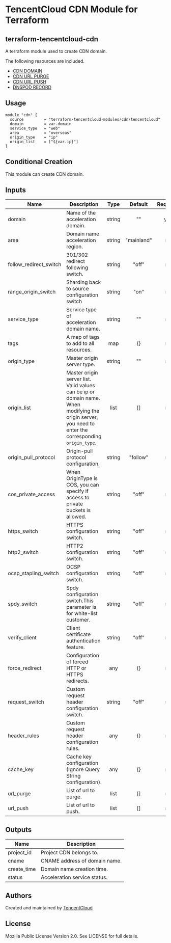 
# TencentCloud CDN  Module for Terraform

## terraform-tencentcloud-cdn

A terraform module used to create CDN domain.

The following resources are included.

* [CDN DOMAIN](https://registry.terraform.io/providers/tencentcloudstack/tencentcloud/latest/docs/resources/cdn_domain)
* [CDN URL PURGE](https://registry.terraform.io/providers/tencentcloudstack/tencentcloud/latest/docs/resources/cdn_url_purge)
* [CDN URL PUSH](https://registry.terraform.io/providers/tencentcloudstack/tencentcloud/latest/docs/resources/cdn_url_push)
* [DNSPOD RECORD](https://registry.terraform.io/providers/tencentcloudstack/tencentcloud/latest/docs/resources/dnspod_record)

## Usage
```hcl
module "cdn" {
  source         = "terraform-tencentcloud-modules/cdn/tencentcloud"
  domain         = var.domain
  service_type   = "web"
  area           = "overseas"
  origin_type    = "ip"
  origin_list    = ["${var.ip}"]
}
```

## Conditional Creation

This module can create CDN domain.

## Inputs

| Name | Description | Type | Default | Required |
|------|-------------|:----:|:-----:|:-----:|
| domain | Name of the acceleration domain. | string | "" | yes 
| area | Domain name acceleration region. | string | "mainland" | no
| follow_redirect_switch | 301/302 redirect following switch. | string | "off" | no
| range_origin_switch | Sharding back to source configuration switch | string | "on" | no
| service_type | Service type of acceleration domain name. | string | ""  | no 
| tags | A map of tags to add to all resources. | map | {} | no 
| origin_type | Master origin server type.  | string| "" | no
| origin_list | Master origin server list. Valid values can be ip or domain name. When modifying the origin server, you need to enter the corresponding `origin_type`.  | list | [] | no 
| origin_pull_protocol | Origin-pull protocol configuration. | string | "follow" | no 
| cos_private_access | When OriginType is COS, you can specify if access to private buckets is allowed. | string | "off" | no 
| https_switch | HTTPS configuration switch. | string | "off" | no 
| http2_switch | HTTP2 configuration switch. | string | "off" | no 
| ocsp_stapling_switch | OCSP configuration switch. | string | "off" | no 
| spdy_switch | Spdy configuration switch.This parameter is for white-list customer. | string|  "off" | no 
| verify_client | Client certificate authentication feature. | string | "off" | no 
| force_redirect | Configuration of forced HTTP or HTTPS redirects. | any | {} | no 
| request_switch | Custom request header configuration switch. | string | "off" | no 
| header_rules | Custom request header configuration rules. | any| {} | no 
| cache_key | Cache key configuration (Ignore Query String configuration). | any | {} | no 
| url_purge | List of url to purge. | list | [] | no 
| url_push | List of url to push. | list | [] | no 
## Outputs

| Name | Description |
|------|-------------|
| project_id | Project CDN belongs to. |
| cname | CNAME address of domain name. |
| create_time | Domain name creation time. |
| status | Acceleration service status. |


## Authors

Created and maintained by [TencentCloud](https://github.com/terraform-providers/terraform-provider-tencentcloud)

## License

Mozilla Public License Version 2.0.
See LICENSE for full details.
